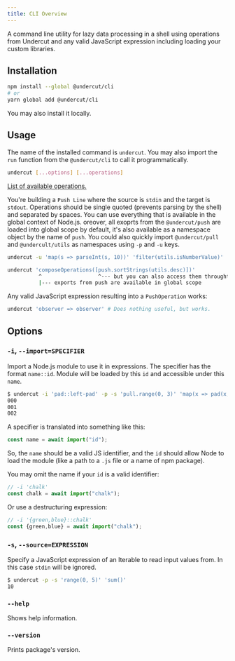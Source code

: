 ```yaml
---
title: CLI Overview
---
```


A command line utility for lazy data processing in a shell using operations from Undercut and any valid JavaScript expression including loading your custom libraries.

## Installation

```bash
npm install --global @undercut/cli
# or
yarn global add @undercut/cli
```

You may also install it locally.

## Usage

The name of the installed command is `undercut`. You may also import the `run` function from the `@undercut/cli` to call it programmatically.

```sh
undercut [...options] [...operations]
```

[List of available operations.](../operations/overview)

You're building a `Push Line` where the source is `stdin` and the target is `stdout`. Operations should be single quoted (prevents parsing by the shell) and separated by spaces. You can use everything that is available in the global context of Node.js. oreover, all exoprts from the `@undercut/push` are loaded into global scope by default, it's also available as a namespace object by the name of `push`. You could also quickly import `@undercut/pull` and `@undercult/utils` as namespaces using `-p` and `-u` keys.

```sh
undercut -u 'map(s => parseInt(s, 10))' 'filter(utils.isNumberValue)'
```

```sh
undercut 'composeOperations([push.sortStrings(utils.desc)])'
          ^                  ^--- but you can also access them throught the push namespace
          |--- exports from push are available in global scope
```

Any valid JavaScript expression resulting into a `PushOperation` works:

```sh
undercut 'observer => observer' # Does nothing useful, but works.
```

## Options

### `-i`, `--import=SPECIFIER`

Import a Node.js module to use it in expressions. The specifier has the format `name::id`. Module will be loaded by this `id` and accessible under this `name`.

```sh
$ undercut -i 'pad::left-pad' -p -s 'pull.range(0, 3)' 'map(x => pad(x, 3, 0))'
000
001
002
```

A specifier is translated into something like this:

```js
const name = await import("id");
```

So, the `name` should be a valid JS identifier, and the `id` should allow Node to load the module (like a path to a `.js` file or a name of npm package).

You may omit the name if your `id` is a valid identifier:

```js
// -i 'chalk'
const chalk = await import("chalk");
```

Or use a destructuring expression:

```js
// -i '{green,blue}::chalk'
const {green,blue} = await import("chalk");
```

### `-s`, `--source=EXPRESSION`

Specify a JavaScript expression of an Iterable to read input values from. In this case `stdin` will be ignored.

```sh
$ undercut -p -s 'range(0, 5)' 'sum()'
10
```

### `--help`

Shows help information.

### `--version`

Prints package's version.
